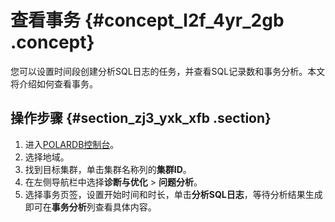 # 查看事务 {#concept_l2f_4yr_2gb .concept}

您可以设置时间段创建分析SQL日志的任务，并查看SQL记录数和事务分析。本文将介绍如何查看事务。

## 操作步骤 {#section_zj3_yxk_xfb .section}

1.  进入[POLARDB控制台](https://polardb.console.aliyun.com/)。
2.  选择地域。
3.  找到目标集群，单击集群名称列的**集群ID**。
4.  在左侧导航栏中选择**诊断与优化** \> **问题分析**。
5.  选择事务页签，设置开始时间和时长，单击**分析SQL日志**，等待分析结果生成即可在**事务分析**列查看具体内容。

